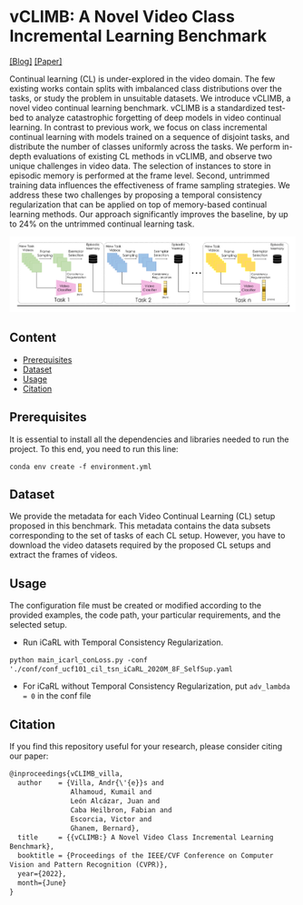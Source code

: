 # vCLIMB: A Novel Video Class Incremental Learning Benchmark

[[Blog]](https://vclimb.netlify.app/) [[Paper]](https://arxiv.org/abs/2201.09381)

Continual learning (CL) is under-explored in the video domain. The few existing works contain splits with imbalanced class distributions over the tasks, or study the problem in unsuitable datasets. We introduce vCLIMB, a novel video continual learning benchmark. vCLIMB is a standardized test-bed to analyze catastrophic forgetting of deep models in video continual learning. In contrast to previous work, we focus on class incremental continual learning with models trained on a sequence of disjoint tasks, and distribute the number of classes uniformly across the tasks. We perform in-depth evaluations of existing CL methods in vCLIMB, and observe two unique challenges in video data. The selection of instances to store in episodic memory is performed at the frame level. Second, untrimmed training data influences the effectiveness of frame sampling strategies. We address these two challenges by proposing a temporal consistency regularization that can be applied on top of memory-based continual learning methods. Our approach significantly improves the baseline, by up to 24% on the untrimmed continual learning task.

![tnt-model](https://github.com/ojedaf/vCLIMB_Benchmark/blob/main/Images/fig_teaser_v4.png)

## Content

- [Prerequisites](#prerequisites)
- [Dataset](#dataset)
- [Usage](#usage)
- [Citation](#citation)

## Prerequisites

It is essential to install all the dependencies and libraries needed to run the project. To this end, you need to run this line: 

```
conda env create -f environment.yml
```

## Dataset

We provide the metadata for each Video Continual Learning (CL) setup proposed in this benchmark. This metadata contains the data subsets corresponding to the set of tasks of each CL setup.  However, you have to download the video datasets required by the proposed CL setups and extract the frames of videos. 

## Usage

The configuration file must be created or modified according to the provided examples, the code path, your particular requirements, and the selected setup.

- Run iCaRL with Temporal Consistency Regularization. 
```
python main_icarl_conLoss.py -conf './conf/conf_ucf101_cil_tsn_iCaRL_2020M_8F_SelfSup.yaml
```

- For iCaRL without Temporal Consistency Regularization, put ```adv_lambda = 0``` in the conf file

## Citation

If you find this repository useful for your research, please consider citing our paper:

```
@inproceedings{vCLIMB_villa,
  author    = {Villa, Andr{\'{e}}s and
               Alhamoud, Kumail and
               León Alcázar, Juan and
               Caba Heilbron, Fabian and
               Escorcia, Victor and
               Ghanem, Bernard},
  title     = {{vCLIMB:} A Novel Video Class Incremental Learning Benchmark},
  booktitle = {Proceedings of the IEEE/CVF Conference on Computer Vision and Pattern Recognition (CVPR)},
  year={2022},
  month={June}
}
```
